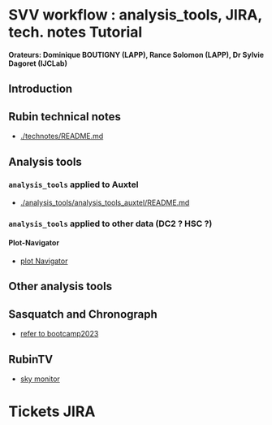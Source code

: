 
# SVV workflow : analysis_tools, JIRA, tech. notes Tutorial


**Orateurs: Dominique BOUTIGNY (LAPP), Rance Solomon (LAPP), Dr Sylvie Dagoret (IJCLab)** 

## Introduction


## Rubin technical notes

- [./technotes/README.md]([./technotes/README.md)



## Analysis tools


### ``analysis_tools`` applied to Auxtel

- [./analysis\_tools/analysis\_tools_auxtel/README.md](./analysis_tools/analysis_tools_auxtel/README.md)



### ``analysis_tools`` applied to other data (DC2 ? HSC ?)



#### Plot-Navigator
- [plot Navigator](https://usdf-rsp.slac.stanford.edu/plot-navigator/dashboard_gen3)

## Other analysis tools



Sasquatch and Chronograph
-------------------------

- [refer to bootcamp2023](https://confluence.lsstcorp.org/display/DM/May+2023+Commissioning+Science+Validation+Bootcamp)
   
RubinTV
-------

- [sky monitor](https://roundtable.lsst.codes/rubintv/summit/allsky/historical/2024-03-12)





Tickets JIRA
============

